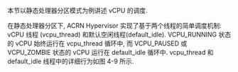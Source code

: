 
本节以静态处理器分区模式为例讲述 vCPU 的调度.

在静态处理器分区下, ACRN Hypervisor 实现了基于两个线程的简单调度机制: vCPU 线程 (vcpu_thread) 和默认空闲线程(default_idle). VCPU_RUNNING 状态的 vCPU 始终运行在 vcpu_thread 循环中, 而 VCPU_PAUSED 或 VCPU_ZOMBIE 状态的 vCPU 运行在 default_idle 循环中. vcpu_thread 和 default_idle 线程中的详细行为如图 4-9 所示.


